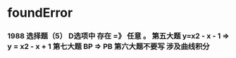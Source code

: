 # foundError
### 1988 选择题（5） D选项中 存在 =》 任意 。 第五大题  y=x2 - x - 1 => y = x2 - x + 1   第七大题   BP => PB   第六大题不要写 涉及曲线积分
